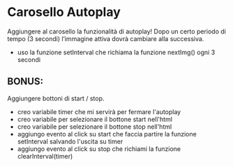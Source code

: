 # Carosello Autoplay

Aggiungere al carosello la funzionalità di autoplay!
Dopo un certo periodo di tempo (3 secondi) l’immagine attiva dovrà cambiare alla successiva.

- uso la funzione setInterval che richiama la funzione nextImg() ogni 3 secondi

## BONUS:

Aggiungere bottoni di start / stop.

- creo variabile timer che mi servirà per fermare l'autoplay
- creo variabile per selezionare il bottone start nell'html
- creo variabile per selezionare il bottone stop nell'html
- aggiungo evento al click su start che faccia partire la funzione setInterval salvando l'uscita su timer
- aggiungo evento al click su stop che richiami la funzione clearInterval(timer)
